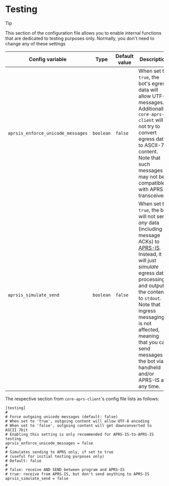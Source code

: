 # Testing

> [!TIP]
> This section of the configuration file allows you to enable internal functions that are dedicated to testing purposes only. Normally, you don't need to change any of these settings

| Config variable                   | Type      | Default value | Description                                                                                                                                                                                                                                                                                                                                         |
|-----------------------------------|-----------|---------------|-----------------------------------------------------------------------------------------------------------------------------------------------------------------------------------------------------------------------------------------------------------------------------------------------------------------------------------------------------|
| `aprsis_enforce_unicode_messages` | `boolean` | `false`       | When set to `true`, the bot's egress data will allow UTF-8 messages. Additionally, `core-aprs-client` will not try to convert egress data to ASCII-7 content. Note that such messages may not be compatible with APRS transceivers.                                                                                                                 |
| `aprsis_simulate_send`            | `boolean` | `false`       | When set to `true`, the bot will not send _any_ data (including message ACKs) to [APRS-IS](https://aprs-is.net/). Instead, it will just _simulate_ egress data processing and output the content to `stdout`. Note that ingress messaging is not affected, meaning that you can send messages to the bot via handheld and/or APRS-IS at any time.   |

The respective section from `core-aprs-client`'s config file lists as follows:

```
[testing]
#
# Force outgoing unicode messages (default: false)
# When set to 'true', outgoing content will allow UTF-8 encoding
# When set to 'false', outgoing content will get downconverted to ASCII 7bit
# Enabling this setting is only recommended for APRS-IS-to-APRS-IS testing
aprsis_enforce_unicode_messages = false
#
# Simulates sending to APRS only, if set to true
# (useful for initial testing purposes only)
# Default: false
#
# false: receive AND SEND between program and APRS-IS
# true: receive from APRS-IS, but don't send anything to APRS-IS
aprsis_simulate_send = false
```
